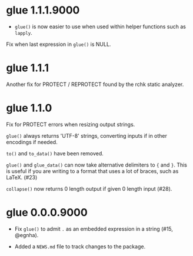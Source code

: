 # glue 1.1.1.9000

* `glue()` is now easier to use when used within helper functions such as
  `lapply`.

Fix when last expression in `glue()` is NULL.

# glue 1.1.1

Another fix for PROTECT / REPROTECT found by the rchk static analyzer.

# glue 1.1.0

Fix for PROTECT errors when resizing output strings.

`glue()` always returns 'UTF-8' strings, converting inputs if in other
encodings if needed.

`to()` and `to_data()` have been removed.

`glue()` and `glue_data()` can now take alternative delimiters to `{` and `}`.
This is useful if you are writing to a format that uses a lot of braces, such
as LaTeX. (#23)

`collapse()` now returns 0 length output if given 0 length input (#28).

# glue 0.0.0.9000

* Fix `glue()` to admit `.` as an embedded expression in a string (#15, @egnha).

* Added a `NEWS.md` file to track changes to the package.
